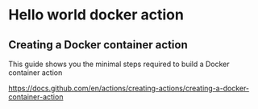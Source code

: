 # Hello world docker action

## Creating a Docker container action

This guide shows you the minimal steps required to build a Docker container action

https://docs.github.com/en/actions/creating-actions/creating-a-docker-container-action
